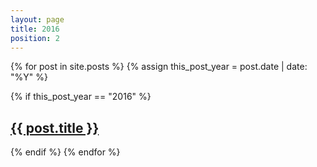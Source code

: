 ```yaml
---
layout: page
title: 2016
position: 2
---
```

<div class="posts">
  {% for post in site.posts %}
  {% assign this_post_year = post.date | date: "%Y" %}

  {% if this_post_year == "2016" %}
  <div class="post">
    <h2 class="post-title">
      <a href="{{ site.baseurl }}{{ post.url }}">
        {{ post.title }}
      </a>
    </h2>
  </div>
  {% endif %}
  {% endfor %}
</div>
